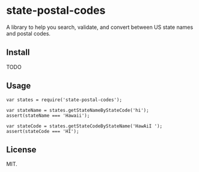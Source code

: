 # state-postal-codes

A library to help you search, validate, and convert between US state names and postal codes.

## Install

TODO

## Usage

```
var states = require('state-postal-codes');

var stateName = states.getStateNameByStateCode('hi');
assert(stateName === 'Hawaii');

var stateCode = states.getStateCodeByStateName('HawAiI ');
assert(stateCode === 'HI');
```

## License

MIT.